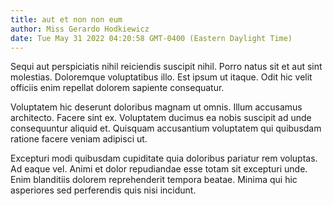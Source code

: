 ```yaml
---
title: aut et non non eum
author: Miss Gerardo Hodkiewicz
date: Tue May 31 2022 04:20:58 GMT-0400 (Eastern Daylight Time)
---
```

Sequi aut perspiciatis nihil reiciendis suscipit nihil. Porro natus sit et aut sint molestias. Doloremque voluptatibus illo. Est ipsum ut itaque. Odit hic velit officiis enim repellat dolorem sapiente consequatur.

 Voluptatem hic deserunt doloribus magnam ut omnis. Illum accusamus architecto. Facere sint ex. Voluptatem ducimus ea nobis suscipit ad unde consequuntur aliquid et. Quisquam accusantium voluptatem qui quibusdam ratione facere veniam adipisci ut.

 Excepturi modi quibusdam cupiditate quia doloribus pariatur rem voluptas. Ad eaque vel. Animi et dolor repudiandae esse totam sit excepturi unde. Enim blanditiis dolorem reprehenderit tempora beatae. Minima qui hic asperiores sed perferendis quis nisi incidunt.